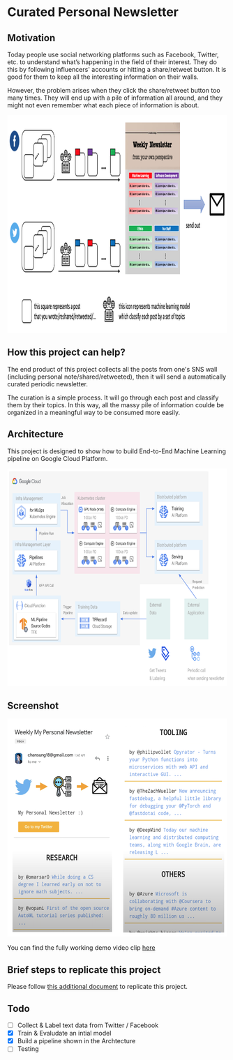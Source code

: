 # Curated Personal Newsletter

## Motivation
Today people use social networking platforms such as Facebook, Twitter, etc. to understand what’s happening in the field of their interest. They do this by following influencers' accounts or hitting a share/retweet button. It is good for them to keep all the interesting information on their walls.

However, the problem arises when they click the share/retweet button too many times. They will end up with a pile of information all around, and they might not even remember what each piece of information is about.

<img src="./assets/image/overview.png" height=500px/>

## How this project can help?
The end product of this project collects all the posts from one's SNS wall (including personal note/shared/retweeted), then it will send a automatically curated periodic newsletter. 

The curation is a simple process. It will go through each post and classify them by their topics. In this way, all the massy pile of information coulde be organized in a meaningful way to be consumed more easily.

## Architecture
This project is designed to show how to build End-to-End Machine Learning pipeline on Google Cloud Platform. 

<img src="./assets/image/architecture_v2.png" height=500px/>

## Screenshot

<img src="./assets/image/screenshot.png" height=500px/>

You can find the fully working demo video clip [here](https://www.youtube.com/watch?v=PKK8jyHIb9k)

## Brief steps to replicate this project

Please follow [this additional document](https://github.com/deep-diver/personal_newsletter_curation/blob/main/steps.md) to replicate this project.

## Todo
- [ ] Collect & Label text data from Twitter / Facebook
- [X] Train & Evaludate an intial model 
- [X] Build a pipeline shown in the Archtecture
- [ ] Testing
